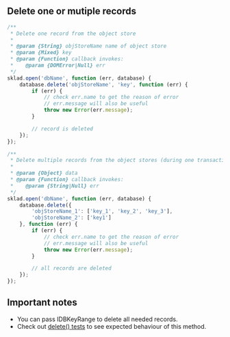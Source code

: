 ## Delete one or mutiple records
```javascript
/**
 * Delete one record from the object store
 *
 * @param {String} objStoreName name of object store
 * @param {Mixed} key
 * @param {Function} callback invokes:
 *    @param {DOMError|Null} err
 */
sklad.open('dbName', function (err, database) {
    database.delete('objStoreName', 'key', function (err) {
        if (err) {
            // check err.name to get the reason of error
            // err.message will also be useful
            throw new Error(err.message);
        }

        // record is deleted
    });
});

/**
 * Delete multiple records from the object stores (during one transaction)
 *
 * @param {Object} data
 * @param {Function} callback invokes:
 *    @param {String|Null} err
 */
sklad.open('dbName', function (err, database) {
    database.delete({
        'objStoreName_1': ['key_1', 'key_2', 'key_3'],
        'objStoreName_2': ['key1']
    }, function (err) {
        if (err) {
            // check err.name to get the reason of error
            // err.message will also be useful
            throw new Error(err.message);
        }

        // all records are deleted
    });
});
```
## Important notes
 * You can pass IDBKeyRange to delete all needed records.
 * Check out [delete() tests](https://github.com/1999/sklad/blob/master/tests/delete.js) to see expected behaviour of this method.
